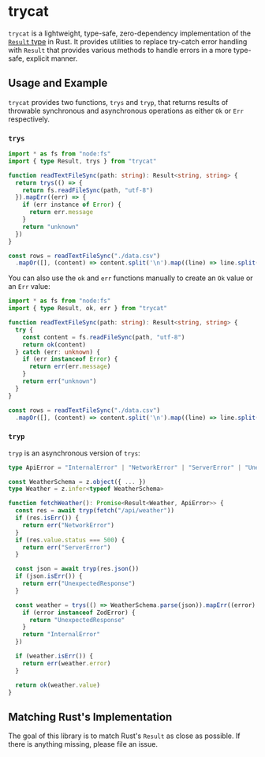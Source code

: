 # trycat

`trycat` is a lightweight, type-safe, zero-dependency implementation of the [`Result` type](https://doc.rust-lang.org/std/result/enum.Result.html) in Rust.
It provides utilities to replace try-catch error handling with `Result` that provides various methods to
handle errors in a more type-safe, explicit manner.

## Usage and Example

`trycat` provides two functions, `trys` and `tryp`, that returns results of throwable synchronous and asynchronous operations as either `Ok` or `Err` respectively.

### `trys`

```ts
import * as fs from "node:fs"
import { type Result, trys } from "trycat"

function readTextFileSync(path: string): Result<string, string> {
  return trys(() => {
    return fs.readFileSync(path, "utf-8")
  }).mapErr((err) => {
    if (err instance of Error) {
      return err.message
    }
    return "unknown"
  })
}

const rows = readTextFileSync("./data.csv")
  .mapOr([], (content) => content.split('\n').map((line) => line.split(" ")))
```

You can also use the `ok` and `err` functions manually to create an `Ok` value or an `Err` value:

```ts
import * as fs from "node:fs"
import { type Result, ok, err } from "trycat"

function readTextFileSync(path: string): Result<string, string> {
  try {
    const content = fs.readFileSync(path, "utf-8")
    return ok(content)
  } catch (err: unknown) {
    if (err instanceof Error) {
      return err(err.message)
    }
    return err("unknown")
  }
}

const rows = readTextFileSync("./data.csv")
  .mapOr([], (content) => content.split('\n').map((line) => line.split(" ")))
```

### `tryp`

`tryp` is an asynchronous version of `trys`:

```ts
type ApiError = "InternalError" | "NetworkError" | "ServerError" | "UnexpectedResponse"

const WeatherSchema = z.object({ ... })
type Weather = z.infer<typeof WeatherSchema>

function fetchWeather(): Promise<Result<Weather, ApiError>> {
  const res = await tryp(fetch("/api/weather"))
  if (res.isErr()) {
    return err("NetworkError")
  }
  if (res.value.status === 500) {
    return err("ServerError")
  }

  const json = await tryp(res.json())
  if (json.isErr()) {
    return err("UnexpectedResponse")
  }

  const weather = trys(() => WeatherSchema.parse(json)).mapErr((error): ApiError => {
    if (error instanceof ZodError) {
      return "UnexpectedResponse"
    }
    return "InternalError"
  })

  if (weather.isErr()) {
    return err(weather.error)
  }

  return ok(weather.value)
}
```

## Matching Rust's Implementation

The goal of this library is to match Rust's `Result` as close as possible. If there is anything missing, please file an issue.
